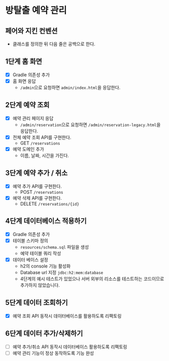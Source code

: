 # 방탈출 예약 관리

## 페어와 지킨 컨벤션

- 클래스를 정의한 뒤 다음 줄은 공백으로 한다.

## 1단계 홈 화면

- [x] Gradle 의존성 추가
- [x] 홈 화면 응답
    - `/admin`으로 요청하면 `admin/index.html`을 응답한다.

## 2단계 예약 조회

- [x] 예약 관리 페이지 응답
    - `/admin/reservation`으로 요청하면 `/admin/reservation-legacy.html`을 응답한다.
- [x] 전체 예약 조회 API를 구현한다.
    - GET `/reservations`
- [x] 예약 도메인 추가
    - 이름, 날짜, 시간을 가진다.

## 3단계 예약 추가 / 취소

- [x] 예약 추가 API를 구현한다.
    - POST `/reservations`
- [x] 예약 삭제 API를 구현한다.
    - DELETE `/reservations/{id}`

## 4단계 데이터베이스 적용하기

- [x] Gradle 의존성 추가
- [x] 테이블 스키마 정의
  - `resources/schema.sql` 파일을 생성
  - 예약 테이블 쿼리 작성
- [x] 데이터 베이스 설정
  - h2의 console 기능 활성화
  - Database url 지정 `jdbc:h2:mem:database`
  - 4단계의 예시 테스트가 있었으나 서버 외부의 리소스를 테스트하는 코드이므로 추가하지 않았습니다.

## 5단계 데이터 조회하기

- [x] 예약 조회 API 동작시 데이터베이스를 활용하도록 리팩토링

## 6단계 데이터 추가/삭제하기

- [ ] 예약 추가/취소 API 동작시 데이터베이스 활용하도록 리팩토링
- [ ] 예약 관리 기능이 정상 동작하도록 기능 완성
